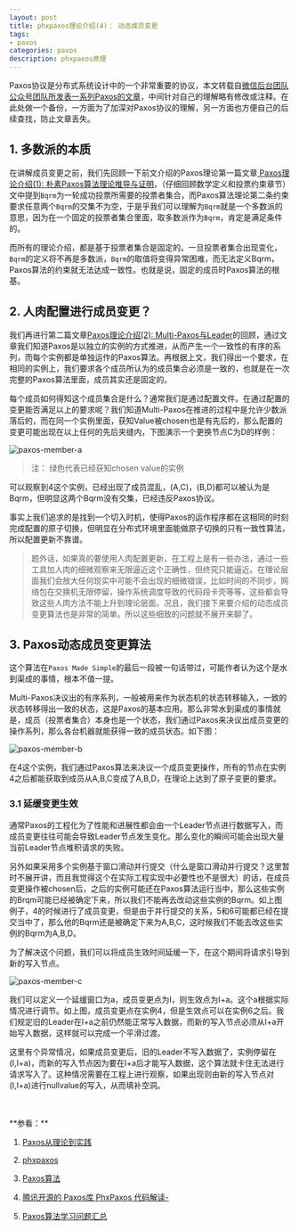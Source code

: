 ```yaml
---
layout: post
title: phxpaxos理论介绍(4)： 动态成员变更
tags:
- paxos
categories: paxos
description: phxpaxos原理
---
```



Paxos协议是分布式系统设计中的一个非常重要的协议，本文转载自[微信后台团队公众号团队所发表一系列Paxos的文章](https://mp.weixin.qq.com/s/WEi2kojApSP8PBupdP_8yw)，中间针对自己的理解略有修改或注释。在此处做一个备份，一方面为了加深对Paxos协议的理解，另一方面也方便自己的后续查找，防止文章丢失。


<!-- more -->

## 1. 多数派的本质
在讲解成员变更之前，我们先回顾一下前文介绍的Paxos理论第一篇文章[ Paxos理论介绍(1): 朴素Paxos算法理论推导与证明](https://ivanzz1001.github.io/records/post/paxos/2017/10/09/phxpaxos-theory)，（仔细回顾数学定义和投票约束章节）文中提到```Bqrm```为一轮成功投票所需要的投票者集合，而Paxos算法理论第二条约束要求任意两个```Bqrm```的交集不为空，于是乎我们可以理解为```Bqrm```就是一个多数派的意思，因为在一个固定的投票者集合里面，取多数派作为```Bqrm```，肯定是满足条件的。

而所有的理论介绍，都是基于投票者集合是固定的。一旦投票者集合出现变化，```Bqrm```的定义将不再是多数派，```Bqrm```的取值将变得异常困难，而无法定义Bqrm，Paxos算法的约束就无法达成一致性。也就是说，固定的成员时Paxos算法的根基。

## 2. 人肉配置进行成员变更？
我们再进行第二篇文章[Paxos理论介绍(2): Multi-Paxos与Leader](https://ivanzz1001.github.io/records/post/paxos/2017/10/10/phxpaxos-multi)的回顾，通过文章我们知道Paxos是以独立的实例的方式推进，从而产生一个一致性的有序的系列，而每个实例都是单独运作的Paxos算法。再根据上文，我们得出一个要求，在相同的实例上，我们要求各个成员所认为的成员集合必须是一致的，也就是在一次完整的Paxos算法里面，成员其实还是固定的。

每个成员如何得知这个成员集合是什么？通常我们是通过配置文件。在通过配置的变更能否满足以上的要求呢？我们知道Multi-Paxos在推进的过程中是允许少数派落后的，而在同一个实例里面，获知Value被chosen也是有先后的，那么配置的变更可能出现在以上任何的先后夹缝内，下图演示一个更换节点C为D的样例：

![paxos-member-a](https://ivanzz1001.github.io/records/assets/img/paxos/paxos_member_a.jpg)

>注： 绿色代表已经获知chosen value的实例

可以观察到4这个实例，已经出现了成员混乱，(A,C)，(B,D)都可以被认为是Bqrm，但明显这两个Bqrm没有交集，已经违反Paxos协议。

事实上我们追求的是找到一个切入时机，使得Paxos的运作程序都在这相同的时刻完成配置的原子切换，但明显在分布式环境里面能做原子切换的只有一致性算法，所以配置更新不靠谱。

>题外话，如果真的要使用人肉配置更新，在工程上是有一些办法，通过一些工具加人肉的细微观察来无限逼近这个正确性，但终究只能逼近。在理论层面我们会放大任何现实中可能不会出现的细微错误，比如时间的不同步，网络包在交换机无限停留，操作系统调度导致的代码段卡壳等等，这些都会导致这些人肉方法不能上升到理论层面。况且，我们接下来要介绍的动态成员变更算法也是非常的简单。所以这些细致的问题就不展开来聊了。


## 3. Paxos动态成员变更算法
这个算法在```Paxos Made Simple```的最后一段被一句话带过，可能作者认为这个是水到渠成的事情，根本不值一提。

Multi-Paxos决议出的有序系列，一般被用来作为状态机的状态转移输入，一致的状态转移得出一致的状态，这是Paxos的基本应用。那么非常水到渠成的事情就是，成员（投票者集合）本身也是一个状态，我们通过Paxos来决议出成员变更的操作系列，那么各台机器就能获得一致的成员状态。如下图：

![paxos-member-b](https://ivanzz1001.github.io/records/assets/img/paxos/paxos_member_b.jpg)

在4这个实例，我们通过Paxos算法来决议一个成员变更操作，所有的节点在实例4之后都能获取到成员从A,B,C变成了A,B,D，在理论上达到了原子变更的要求。

### 3.1 延缓变更生效
通常Paxos的工程化为了性能和进展性都会由一个Leader节点进行数据写入，而成员变更往往可能会导致Leader节点发生变化。那么变化的瞬间可能会出现大量当前Leader节点堆积请求的失败。

另外如果采用多个实例基于窗口滑动并行提交（什么是窗口滑动并行提交？这里暂时不展开讲，而且我觉得这个在实际工程实现中必要性也不是很大）的话，在成员变更操作被chosen后，之后的实例可能还在Paxos算法运行当中，那么这些实例的Brqm可能已经被确定下来，所以我们不能再去改动这些实例的Bqrm。如上图例子，4的时候进行了成员变更，但是由于并行提交的关系，5和6可能都已经在提交当中了，那么他的Bqrm还是被确定下来为A,B,C，这时候我们不能去改这些实例的Bqrm为A,B,D。

为了解决这个问题，我们可以将成员生效时间延缓一下，在这个期间将请求引导到新的写入节点。

![paxos-member-c](https://ivanzz1001.github.io/records/assets/img/paxos/paxos_member_c.jpg)

我们可以定义一个延缓窗口为a，成员变更点为I，则生效点为I+a。这个a根据实际情况进行调节。如上图，成员变更点在实例4，但是生效点可以在实例6之后。我们规定旧的Leader在I+a之前仍然能正常写入数据，而新的写入节点必须从I+a开始写入数据，这样就可以完成一个平滑过渡。

这里有个异常情况，如果成员变更后，旧的Leader不写入数据了，实例停留在(I,I+a)，而新的写入节点因为要在I+a后才能写入数据，这个算法就卡住无法进行请求写入了。这种情况需要在工程上进行观察，如果出现则由新的写入节点对(I,I+a)进行nullvalue的写入，从而填补空洞。






<br />
<br />
**参看：**

1. [Paxos从理论到实践](https://mp.weixin.qq.com/s/WEi2kojApSP8PBupdP_8yw)

2. [phxpaxos](https://github.com/Tencent/phxpaxos/blob/master/README.zh_CN.md)

3. [Paxos算法](https://zh.wikipedia.org/zh-cn/Paxos%E7%AE%97%E6%B3%95)

4. [腾讯开源的 Paxos库 PhxPaxos 代码解读-](https://www.cnblogs.com/lijingshanxi/p/10250878.html)

5. [Paxos算法学习问题汇总](https://blog.csdn.net/pecywang/article/details/78728160)

<br />
<br />
<br />


